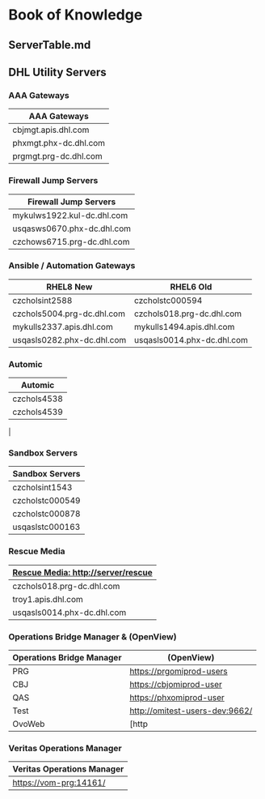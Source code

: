 #	Book of Knowledge
##	ServerTable.md
##	DHL Utility Servers

###	AAA Gateways
| AAA Gateways
|---------------
| cbjmgt.apis.dhl.com
| phxmgt.phx-dc.dhl.com
| prgmgt.prg-dc.dhl.com

###	Firewall Jump Servers
| Firewall Jump Servers
|---------------
| mykulws1922.kul-dc.dhl.com
| usqasws0670.phx-dc.dhl.com
| czchows6715.prg-dc.dhl.com

###	Ansible / Automation Gateways
 RHEL8 New | RHEL6 Old
------ | --------
 czcholsint2588 | czcholstc000594
 czchols5004.prg-dc.dhl.com   | czchols018.prg-dc.dhl.com
 mykulls2337.apis.dhl.com     | mykulls1494.apis.dhl.com
 usqasls0282.phx-dc.dhl.com   | usqasls0014.phx-dc.dhl.com

###	Automic
| Automic
|---------------
| czchols4538
| czchols4539
|

###	Sandbox Servers
|Sandbox Servers
|---------------
| czcholsint1543
| czcholstc000549
| czcholstc000878
| usqaslstc000163

###	Rescue Media
|  [Rescue Media: http://server/rescue](http://server/rescue)
|---------------
|  czchols018.prg-dc.dhl.com
|  troy1.apis.dhl.com
|  usqasls0014.phx-dc.dhl.com

###	Operations Bridge Manager & (OpenView)
|Operations Bridge Manager | (OpenView)
|--------|------
| PRG  |  [https://prgomiprod-users](https://prgomiprod-users.dhl.com)
| CBJ  |  [https://cbjomiprod-user](https://cbjomiprod-user.dhl.com)
| QAS  |  [https://phxomiprod-user](https://phxomiprod-user.dhl.com)
| Test |  [http://omitest-users-dev:9662/](http://omitest-users-dev.dhl.com:9662/)
| OvoWeb | [http | //ovoweb.prg-dc.dhl.com/index.php](http://ovoweb.prg-dc.dhl.com/index.php)

###	Veritas Operations Manager
| Veritas Operations Manager
|--------------
| [https://vom-prg:14161/](https://vom-prg.prg-dc.dhl.com:14161/vom/login)
[//]: # ( vim: set ai noet nu sts=4 sw=4 ts=4 tw=78 filetype=markdown :)
